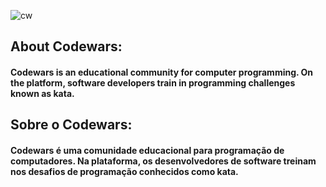 ![cw](https://user-images.githubusercontent.com/60199339/192565416-0769af23-525d-4934-b3a3-788ebd18bbc7.png)


 ## About Codewars: 

#### Codewars is an educational community for computer programming. On the platform, software developers train in programming challenges known as kata.

## Sobre o Codewars:

#### Codewars é uma comunidade educacional para programação de computadores. Na plataforma, os desenvolvedores de software treinam nos desafios de programação conhecidos como kata.